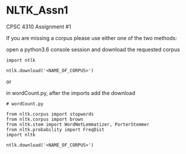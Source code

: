 # NLTK_Assn1
CPSC 4310 Assignment #1

If you are missing a corpus please use either one of the two methods:

open a python3.6 console session and download the requested corpus
```
import ntlk

ntlk.download('<NAME_OF_CORPUS>')
```
or

in wordCount.py, after the imports add the download
```
# wordCount.py

from nltk.corpus import stopwords
from nltk.corpus import brown
from nltk.stem import WordNetLemmatizer, PorterStemmer
from nltk.probability import FreqDist
import nltk

ntlk.download('<NAME_OF_CORPUS>')
```